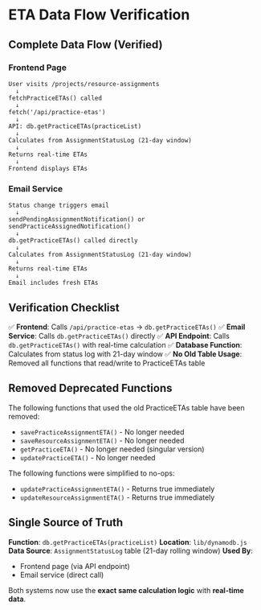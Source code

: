 # ETA Data Flow Verification

## Complete Data Flow (Verified)

### Frontend Page
```
User visits /projects/resource-assignments
  ↓
fetchPracticeETAs() called
  ↓
fetch('/api/practice-etas')
  ↓
API: db.getPracticeETAs(practiceList)
  ↓
Calculates from AssignmentStatusLog (21-day window)
  ↓
Returns real-time ETAs
  ↓
Frontend displays ETAs
```

### Email Service
```
Status change triggers email
  ↓
sendPendingAssignmentNotification() or sendPracticeAssignedNotification()
  ↓
db.getPracticeETAs() called directly
  ↓
Calculates from AssignmentStatusLog (21-day window)
  ↓
Returns real-time ETAs
  ↓
Email includes fresh ETAs
```

## Verification Checklist

✅ **Frontend**: Calls `/api/practice-etas` → `db.getPracticeETAs()`
✅ **Email Service**: Calls `db.getPracticeETAs()` directly
✅ **API Endpoint**: Calls `db.getPracticeETAs()` with real-time calculation
✅ **Database Function**: Calculates from status log with 21-day window
✅ **No Old Table Usage**: Removed all functions that read/write to PracticeETAs table

## Removed Deprecated Functions

The following functions that used the old PracticeETAs table have been removed:
- `savePracticeAssignmentETA()` - No longer needed
- `saveResourceAssignmentETA()` - No longer needed
- `getPracticeETA()` - No longer needed (singular version)
- `updatePracticeETA()` - No longer needed

The following functions were simplified to no-ops:
- `updatePracticeAssignmentETA()` - Returns true immediately
- `updateResourceAssignmentETA()` - Returns true immediately

## Single Source of Truth

**Function**: `db.getPracticeETAs(practiceList)`
**Location**: `lib/dynamodb.js`
**Data Source**: `AssignmentStatusLog` table (21-day rolling window)
**Used By**: 
- Frontend page (via API endpoint)
- Email service (direct call)

Both systems now use the **exact same calculation logic** with **real-time data**.
